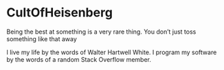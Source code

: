 # CultOfHeisenberg

Being the best at something is a very rare thing. You don’t just toss something like that away

I live my life by the words of Walter Hartwell White. I program my software by the words of a random Stack Overflow member.

<!---
reneeqytan/reneeqytan is a ✨ special ✨ repository because its `README.md` (this file) appears on your GitHub profile.
You can click the Preview link to take a look at your changes.
--->

